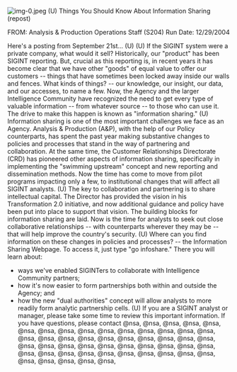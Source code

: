 ![img-0.jpeg](img-0.jpeg)
(U) Things You Should Know About Information Sharing (repost)

FROM:
Analysis \& Production Operations Staff (S204)
Run Date: 12/29/2004

Here's a posting from September 21st... (U)
(U) If the SIGINT system were a private company, what would it sell? Historically, our "product" has been SIGINT reporting. But, crucial as this reporting is, in recent years it has become clear that we have other "goods" of equal value to offer our customers -- things that have sometimes been locked away inside our walls and fences. What kinds of things? -- our knowledge, our insight, our data, and our accesses, to name a few. Now, the Agency and the larger Intelligence Community have recognized the need to get every type of valuable information -- from whatever source -- to those who can use it. The drive to make this happen is known as "information sharing."
(U) Information sharing is one of the most important challenges we face as an Agency. Analysis \& Production (A\&P), with the help of our Policy counterparts, has spent the past year making substantive changes to policies and processes that stand in the way of partnering and collaboration. At the same time, the Customer Relationships Directorate (CRD) has pioneered other aspects of information sharing, specifically in implementing the "swimming upstream" concept and new reporting and dissemination methods. Now the time has come to move from pilot programs impacting only a few, to institutional changes that will affect all SIGINT analysts.
(U) The key to collaboration and partnering is to share intellectual capital. The Director has provided the vision in his Transformation 2.0 initiative, and now additional guidance and policy have been put into place to support that vision. The building blocks for information sharing are laid. Now is the time for analysts to seek out close collaborative relationships -- with counterparts wherever they may be -- that will help improve the country's security.
(U) Where can you find information on these changes in policies and processes? -- the Information Sharing Webpage. To access it, just type "go infoshare." There you will learn about:

- ways we've enabled SIGINTers to collaborate with Intelligence Community partners;
- how it's now easier to form partnerships both within and outside the Agency; and
- how the new "dual authorities" concept will allow analysts to more readily form analytic partnership cells.
(U) If you are a SIGINT analyst or manager, please take some time to review this important information. If you have questions, please contact @nsa, @nsa, @nsa, @nsa, @nsa, @nsa, @nsa, @nsa, @nsa, @nsa, @nsa, @nsa, @nsa, @nsa, @nsa, @nsa, @nsa, @nsa, @nsa, @nsa, @nsa, @nsa, @nsa, @nsa, @nsa, @nsa, @nsa, @nsa, @nsa, @nsa, @nsa, @nsa, @nsa, @nsa, @nsa, @nsa, @nsa, @nsa, @nsa, @nsa, @nsa, @nsa, @nsa, @nsa, @nsa, @nsa, @nsa, @nsa, @nsa, @nsa,
